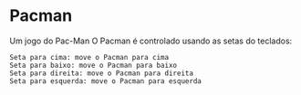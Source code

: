 # Pacman
Um jogo do Pac-Man
O Pacman é controlado usando as setas do teclados:
```
Seta para cima: move o Pacman para cima 
Seta para baixo: move o Pacman para baixo 
Seta para direita: move o Pacman para direita 
Seta para esquerda: move o Pacman para esquerda 
```
